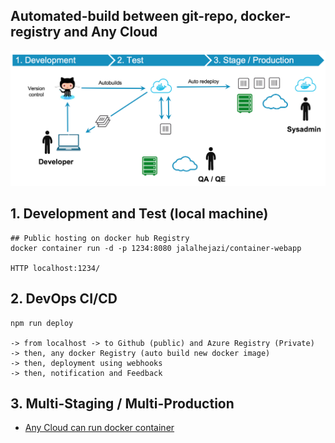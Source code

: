 ## Automated-build between git-repo, docker-registry and Any Cloud 

<img   src="https://raw.githubusercontent.com/Jalalhejazi/container-webapp/master/public/ci-cd-workflow.png" alt="ci cd"/></img>


## 1. Development and Test (local machine)

```
## Public hosting on docker hub Registry 
docker container run -d -p 1234:8080 jalalhejazi/container-webapp

HTTP localhost:1234/
```


## 2. DevOps CI/CD 

```
npm run deploy

-> from localhost -> to Github (public) and Azure Registry (Private)
-> then, any docker Registry (auto build new docker image) 
-> then, deployment using webhooks
-> then, notification and Feedback 

```

## 3. Multi-Staging / Multi-Production 

- [Any Cloud can run docker container]()
